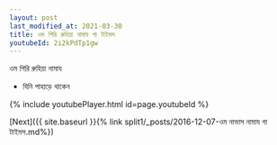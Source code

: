 ```yaml
---
layout: post
last_modified_at: 2021-03-30
title: ওম গিরি রুহিয়া নামায গা টাইমস
youtubeId: 2i2kPdTp1gw
---
```

 
 
 ওম গিরি রুহিয়া নামায  
 
 -  যিনি পাহাড়ে থাকেন 
 
  
 
  
 
 
 
 
 
 


{% include youtubePlayer.html id=page.youtubeId %}
 
[Next]({{ site.baseurl }}{% link  split1/_posts/2016-12-07-ওম নাভাস নামায গা টাইমস.md%})
 
